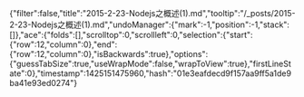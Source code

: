 {"filter":false,"title":"2015-2-23-Nodejs之概述(1).md","tooltip":"/_posts/2015-2-23-Nodejs之概述(1).md","undoManager":{"mark":-1,"position":-1,"stack":[]},"ace":{"folds":[],"scrolltop":0,"scrollleft":0,"selection":{"start":{"row":12,"column":0},"end":{"row":12,"column":0},"isBackwards":true},"options":{"guessTabSize":true,"useWrapMode":false,"wrapToView":true},"firstLineState":0},"timestamp":1425151475960,"hash":"01e3eafdecd9f157aa9ff5a1de9ba41e93ed0274"}